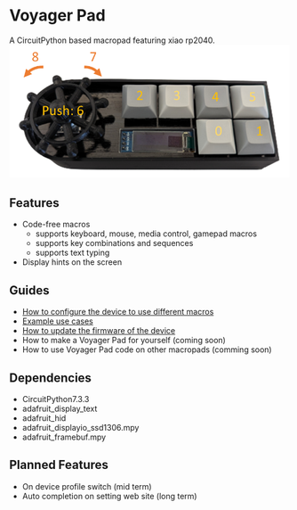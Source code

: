 # Voyager Pad
A CircuitPython based macropad featuring xiao rp2040.
![](./docs/keynumber.png)

## Features
- Code-free macros
    - supports keyboard, mouse, media control, gamepad macros
    - supports key combinations and sequences
    - supports text typing
- Display hints on the screen

## Guides
- [How to configure the device to use different macros](./guides/configure.md)
- [Example use cases](https://github.com/urfdvw/voyager-pad/tree/main/example%20settings)
- [How to update the firmware of the device](https://github.com/urfdvw/voyager-pad/releases)
- How to make a Voyager Pad for yourself (coming soon)
- How to use Voyager Pad code on other macropads (comming soon)

## Dependencies
- CircuitPython7.3.3
- adafruit_display_text
- adafruit_hid
- adafruit_displayio_ssd1306.mpy
- adafruit_framebuf.mpy

## Planned Features
- On device profile switch (mid term)
- Auto completion on setting web site (long term)
